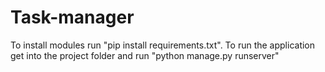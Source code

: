 # Task-manager
To install modules run "pip install requirements.txt".
To run the application get into the project folder and run "python manage.py runserver"
